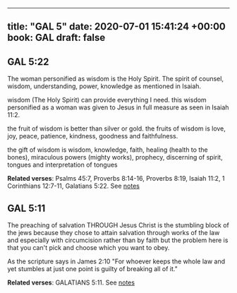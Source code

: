 
---
title: "GAL 5"
date: 2020-07-01 15:41:24 +00:00
book: GAL
draft: false
---

## GAL 5:22

The woman personified as wisdom is the Holy Spirit. The spirit of counsel, wisdom, understanding, power, knowledge as mentioned in Isaiah.

wisdom (The Holy Spirit) can provide everything I need. this wisdom personified as a woman was given to Jesus in full measure as seen in Isaiah 11:2.

the fruit of wisdom is better than silver or gold. the fruits of wisdom is love, joy, peace, patience, kindness, goodness and faithfulness.

the gift of wisdom is wisdom, knowledge, faith, healing (health to the bones), miraculous powers (mighty works), prophecy, discerning of spirit, tongues and interpretation of tongues

**Related verses**: Psalms 45:7, Proverbs 8:14-16, Proverbs 8:19, Isaiah 11:2, 1 Corinthians 12:7-11, Galatians 5:22. See [notes](https://my.bible.com/notes/3464177049500639904)


## GAL 5:11

The preaching of salvation THROUGH Jesus Christ is the stumbling block of the jews because they chose to attain salvation through works of the law and especially with circumcision rather than by faith but the problem here is that you can't pick and choose which you want to obey.

As the scripture says in James 2:10
"For whoever keeps the whole law and yet stumbles at just one point is guilty of breaking all of it."

**Related verses**: GALATIANS 5:11. See [notes](https://my.bible.com/notes/2997934302266384441)

